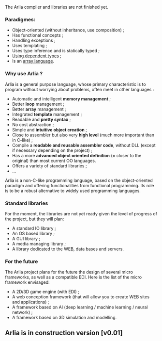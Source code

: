 The Arlia compiler and libraries are not finished yet.

### Paradigmes:

 - Object-oriented (without inheritance, use composition) ;
 - Has functional concepts ;
 - Handling exceptions ;
 - Uses templating ;
 - Uses type inference and is statically typed ;
 - [Using dependent types](https://en.wikipedia.org/wiki/Dependent_type) ;
 - Is an [array language](https://en.wikipedia.org/wiki/Array_programming).
 
### Why use Arlia ?

Arlia is a general purpose language, whose primary characteristic is to program without worrying about problems, often meet in other languages :

 - Automatic and intelligent **memory management** ;
 - Better **loop** management ;
 - Better **array** management ;
 - Integrated **template** management ;
 - Readable and **pretty syntax** ;
 - No cost abstraction ;
 - Simple and **intuitive object creation** ;
 - Close to assembler but also very **high level** (much more important than in C-like) ;
 - Compile a **readable and reusable assembler code**, without DLL (except if necessary depending on the project) ;
 - Has a more **advanced object oriented definition** (= closer to the original) than most current OO languages.
 - Offers a variety of standard libraries ;
 - ...

Arlia is a non-C-like programming language, based on the object-oriented paradigm and offering functionalities from functional programming. Its role is to be a robust alternative to widely used programming languages.

### Standard libraries

For the moment, the libraries are not yet ready given the level of progress of the project, but they will plan:

 - A standard IO library ;
 - An OS based library ;
 - A GUI library ;
 - A media managing library ;
 - A library dedicated to the WEB, data bases and servers.

### For the future

The Arlia project plans for the future the design of several micro frameworks, as well as a compatible EDI.
Here is the list of the micro framework envisaged:

 - A 2D/3D game engine (with EDI) ;
 - A web conception framework (that will allow you to create WEB sites and applications) ;
 - A framework based on AI (deep learning / machine learning / neural network) ;
 - A framework based on 3D simulation and modelling.

## Arlia is in construction version [v0.01]

